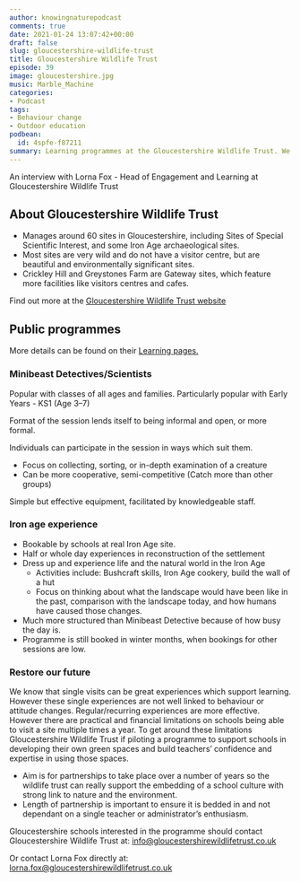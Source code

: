 ```yaml
---
author: knowingnaturepodcast
comments: true
date: 2021-01-24 13:07:42+00:00
draft: false
slug: gloucestershire-wildlife-trust
title: Gloucestershire Wildlife Trust
episode: 39
image: gloucestershire.jpg
music: Marble_Machine
categories:
- Podcast
tags:
- Behaviour change
- Outdoor education
podbean:
  id: 4spfe-f87211
summary: Learning programmes at the Gloucestershire Wildlife Trust. We discuss how they take advantage of an iron age site to connect kids with nature, history, and their local landscape.
---
```


An interview with Lorna Fox - Head of Engagement and Learning at
Gloucestershire Wildlife Trust

## About Gloucestershire Wildlife Trust

  * Manages around 60 sites in Gloucestershire, including Sites of Special Scientific Interest, and some Iron Age archaeological sites.
  * Most sites are very wild and do not have a visitor centre, but are beautiful and environmentally significant sites.
  * Crickley Hill and Greystones Farm are Gateway sites, which feature more facilities like visitors centres and cafes.

Find out more at the [Gloucestershire Wildlife Trust website](https://www.gloucestershirewildlifetrust.co.uk/)

## Public programmes

More details can be found on their [Learning pages. ](https://www.gloucestershirewildlifetrust.co.uk/learning)

### Minibeast Detectives/Scientists

Popular with classes of all ages and families. Particularly popular with Early
Years - KS1 (Age 3–7)

Format of the session lends itself to being informal and open, or more formal.

Individuals can participate in the session in ways which suit them.

  * Focus on collecting, sorting, or in-depth examination of a creature
  * Can be more cooperative, semi-competitive (Catch more than other groups)

Simple but effective equipment, facilitated by knowledgeable staff.

### Iron age experience

  * Bookable by schools at real Iron Age site.
  * Half or whole day experiences in reconstruction of the settlement
  * Dress up and experience life and the natural world in the Iron Age
    * Activities include: Bushcraft skills, Iron Age cookery, build the wall of a hut
    * Focus on thinking about what the landscape would have been like in the past, comparison with the landscape today, and how humans have caused those changes.
  * Much more structured than Minibeast Detective because of how busy the day is.
  * Programme is still booked in winter months, when bookings for other sessions are low.

### Restore our future

We know that single visits can be great experiences which support learning.
However these single experiences are not well linked to behaviour or attitude
changes. Regular/recurring experiences are more effective. However there are
practical and financial limitations on schools being able to visit a site
multiple times a year. To get around these limitations Gloucestershire
Wildlife Trust if piloting a programme to support schools in developing their
own green spaces and build teachers’ confidence and expertise in using those
spaces.

  * Aim is for partnerships to take place over a number of years so the wildlife trust can really support the embedding of a school culture with strong link to nature and the environment.
  * Length of partnership is important to ensure it is bedded in and not dependant on a single teacher or administrator’s enthusiasm.

Gloucestershire schools interested in the programme should contact Gloucestershire Wildlife Trust at: info@gloucestershirewildlifetrust.co.uk

Or contact Lorna Fox directly at: lorna.fox@gloucestershirewildlifetrust.co.uk

